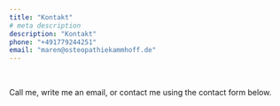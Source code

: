 ```yaml
---
title: "Kontakt"
# meta description
description: "Kontakt"
phone: "+491779244251"
email: "maren@osteopathiekammhoff.de"
---
```


<br>

Call me, write me an email, or contact me using the contact form below.






